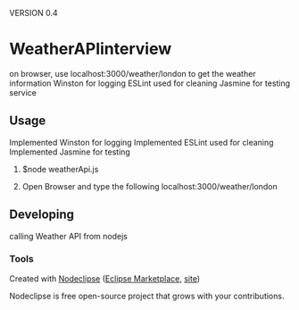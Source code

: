 VERSION 0.4

# WeatherAPIinterview

on browser, use localhost:3000/weather/london to get the weather information
Winston for logging
ESLint used for cleaning
Jasmine for testing service

## Usage
Implemented Winston for logging
Implemented ESLint used for cleaning
Implemented Jasmine for testing 

1. $node weatherApi.js 

2. Open Browser and type the following
localhost:3000/weather/london


## Developing

calling Weather API from nodejs

### Tools

Created with [Nodeclipse](https://github.com/Nodeclipse/nodeclipse-1)
 ([Eclipse Marketplace](http://marketplace.eclipse.org/content/nodeclipse), [site](http://www.nodeclipse.org))   

Nodeclipse is free open-source project that grows with your contributions.
